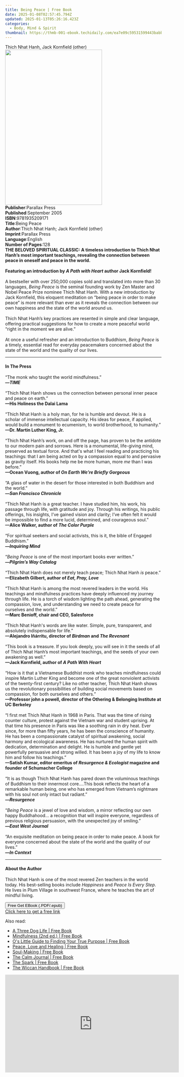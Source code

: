 ```yaml
---
title: Being Peace | Free Book
date: 2025-01-08T02:57:45.794Z
updated: 2025-01-13T05:26:16.423Z
categories:
  - Body, Mind & Spirit
thumbnail: https://thmb-001-ebook.techidaily.com/ea7e09c59531599443babb68b8f6691ef222aa4f4e5f3596c259f58610bf59f3.jpg
---
```

<main id="book-container">
  <div class="flex flex-col">
    <div class="book-brief flex-1 py-6 px-4 sm:p-6 md:py-10 md:px-8">
      <!-- brief-->
      <div class="book-brief-main">Thich Nhat Hanh, Jack Kornfield (other)</div>
    </div>
    <div
      class="book-meta-info flex-1 grid gap-4 col-start-1 col-end-3 row-start-1 sm:mb-6 sm:grid-cols-4 lg:gap-6 lg:col-start-2 lg:row-end-6 lg:row-span-6 lg:mb-0"
    >
      <div
        class="book-meta-info-left place-content-center mt-4 p-4 text-sm leading-6 col-start-2 col-span-2 dark:text-slate-400"
      >
        <img
          class="w-full h-500 object-cover rounded-lg sm:h-255 sm:col-span-2 lg:col-span-full"
          src="https://img-001-ebook.techidaily.com/af6eb537c4ac1b484b3d7b4fa3019af7037f383dd278e1d55039d53e487898b8.jpg"
          alt=""
          width="312"
          height="500"
        />
      </div>
      <div
        class="book-meta-info-right mt-2 col-start-1 row-start-2 col-span-3 self-center"
      >
        <!-- meta data  -->
        <div class="flex flex-col px-4 md:px-8">
          <div class="flex-1">
            <strong>Publisher</strong>:<span class="px-2">Parallax Press</span>
          </div>
          <div class="flex-1">
            <strong>Published</strong>:<span class="px-2">September 2005</span>
          </div>
          <div class="flex-1">
            <strong>ISBN</strong>:<span class="px-2">9781935209171</span>
          </div>
          <div class="flex-1">
            <strong>Title</strong>:<span class="px-2">Being Peace</span>
          </div>
          <div class="flex-1">
            <strong>Author</strong>:<span class="px-2"
              >Thich Nhat Hanh; Jack Kornfield (other)</span
            >
          </div>
          <div class="flex-1">
            <strong>Imprint</strong>:<span class="px-2">Parallax Press</span>
          </div>
          <div class="flex-1">
            <strong>Language</strong>:<span class="px-2">English</span>
          </div>
          <div class="flex-1">
            <strong>Number of Pages</strong>:<span class="px-2">128</span>
          </div>
        </div>
      </div>
    </div>
    <div class="book-description flex-1 py-6 px-4 sm:p-6 md:py-10 md:px-8">
      <div class="book-description-main">
        <div accordion-content="" id="description">
          <b
            >THE BELOVED SPIRITUAL CLASSIC: A timeless introduction to Thich
            Nhat Hanh’s most important teachings, revealing the connection
            between peace in oneself and peace in the world.</b
          ><br />
          <b></b><br />
          <b
            >Featuring an introduction by <i>A Path with Heart</i> author Jack
            Kornfield!</b
          ><br />
          <i></i><br />
          A bestseller with over 250,000 copies sold and translated into more
          than 30 languages, <i>Being Peace</i> is the seminal founding work by
          Zen Master and Nobel Peace Prize nominee Thich Nhat Hanh. With a new
          introduction by Jack Kornfield, this eloquent meditation on “being
          peace in order to make peace” is more relevant than ever as it reveals
          the connection between our own happiness and the state of the world
          around us.<br />
          &nbsp;<br />
          Thich Nhat Hanh’s key practices are resented in simple and clear
          language, offering practical suggestions for how to create a more
          peaceful world “right in the moment we are alive.”&nbsp;<br />
          &nbsp;<br />
          At once a useful refresher and an introduction to Buddhism,
          <i>Being Peace</i> is a timely, essential read for everyday
          peacemakers concerned about the state of the world and the quality of
          our lives.
        </div>
        <div class="accordion-fader"></div>
      </div>
    </div>
    <div class="book-excerpts flex-1 py-6 px-4 sm:p-6 md:py-10 md:px-8">
      <!-- excerpts-->
      <div class="book-excerpts-main">
        <hr />
        <h4 class="placeholder placeholder-heading">
          <span>In The Press</span>
        </h4>
        <p>
          “The monk who taught the world mindfulness.” <br /><b>—<i>TIME</i></b
          ><br />&nbsp;<br />“Thich Nhat Hanh shows us the connection between
          personal inner peace and peace on earth.”<br /><b
            >—His Holiness the Dalai Lama</b
          ><br />&nbsp;<br />“Thich Nhat Hanh is a holy man, for he is humble
          and devout. He is a scholar of immense intellectual capacity. His
          ideas for peace, if applied, would build a monument to ecumenism, to
          world brotherhood, to humanity.”<br /><b
            >—Dr. Martin Luther King, Jr.</b
          ><br />&nbsp;<br />“Thich Nhat Hanh’s work, on and off the page, has
          proven to be the antidote to our modern pain and sorrows. Here is a
          monumental, life-giving mind, preserved as textual force. And that's
          what I feel reading and practicing his teachings: that I am being
          acted on by a compassion equal to and pervasive as gravity
          itself.&nbsp;His books help me be more human,
          more&nbsp;<i>me</i>&nbsp;than I was before.”<br /><b
            >—Ocean Vuong, author of <i>On Earth We’re Briefly Gorgeous</i></b
          ><br /><i>&nbsp;</i><br />“A glass of water in the desert for those
          interested in both Buddhism and the world.”<br /><b
            >—<i>San Francisco Chronicle</i></b
          ><br /><i>&nbsp;</i><br />“Thich Nhat Hanh is a great teacher. I have
          studied him, his work, his passage through life, with gratitude and
          joy. Through his writings, his public offerings, his insights, I’ve
          gained vision and clarity; I’ve often felt it would be impossible to
          find a more lucid, determined, and courageous soul.”<br /><b
            >—Alice Walker, author of <i>The Color Purple</i></b
          ><br />&nbsp;<br />“For spiritual seekers and social activists, this
          is it, the bible of Engaged Buddhism.”<br /><b
            >—<i>Inquiring Mind</i></b
          ><br /><i>&nbsp;</i><br />“<i>Being Peace </i>is one of the most
          important books ever written.”<br />­<b
            >—<i>Pilgrim’s Way Catalog</i></b
          ><br /><i>&nbsp;</i><br />“Thich Nhat Hanh does not merely teach
          peace; Thich Nhat Hanh <i>is</i> peace.”<br /><b
            >—Elizabeth Gilbert, author of <i>Eat, Pray, Love</i></b
          ><br />&nbsp;<br />“Thich Nhat Hanh is among the most revered leaders
          in the world. His teachings and mindfulness practices have deeply
          influenced my journey through life. He is a torch of wisdom lighting
          the path ahead, generating the compassion, love, and understanding we
          need to create peace for ourselves and the world.”<br /><b
            >—Marc Benioff, chair and CEO, Salesforce<br /></b
          ><i>&nbsp;</i><br />“Thich Nhat Hanh's words are like water. Simple,
          pure, transparent, and absolutely indispensable for life.”<br /><b
            >—Alejandro Iñárritu, director of <i>Birdman</i> and
            <i>The Revenant</i><br /></b
          >&nbsp;<br />“This book is a treasure. If you look deeply, you will
          see in it the seeds of all of Thich Nhat Hanh’s most important
          teachings, and the seeds of your own awakening as well.”<br /><b
            >—Jack Kornfield, author of <i>A Path With Heart</i><br /></b
          >&nbsp;<br />“How is it that a Vietnamese Buddhist monk who teaches
          mindfulness could inspire Martin Luther King and become one of the
          great nonviolent activists of the twenty-first&nbsp;century? Like no
          other teacher,&nbsp;Thich Nhat Hanh&nbsp;shows us the revolutionary
          possibilities of building social movements based on compassion, for
          both ourselves and others.”<br /><b
            >—Professor john a powell, director of the Othering &amp; Belonging
            Institute at UC&nbsp;Berkeley<br /></b
          >&nbsp;<br />“I first met Thich Nhat Hanh in 1968 in Paris. That was
          the time of rising counter culture, protest against the Vietnam war
          and student uprising. At that time his presence in Paris was like a
          soothing rain in dry heat. Ever since, for more than fifty years, he
          has been the conscience of humanity. He has been a compassionate
          catalyst of spiritual awakening, social harmony and ecological
          awareness. He has nurtured the human spirit with dedication,
          determination and delight. He is humble and gentle yet powerfully
          persuasive and strong willed. It has been a joy of my life to know him
          and follow his teachings.”<br /><b
            >—Satish Kumar, editor emeritus of
            <i>Resurgence &amp; Ecologist </i>magazine and founder of Schumacher
            College<br /></b
          >&nbsp;<br />“It is as though Thich Nhat Hanh has pared down the
          voluminous teachings of Buddhism to their innermost core....This book
          reflects the heart of a remarkable human being, one who has emerged
          from Vietnam’s nightmare with his soul not only intact but
          radiant.”<br /><b>—<i>Resurgence</i><br /></b>&nbsp;<br />“<i
            >Being Peace</i
          >
          is a jewel of love and wisdom, a mirror reflecting our own happy
          Buddhahood... a recognition that will inspire everyone, regardless of
          previous religious persuasion, with the unexpected joy of smiling.”<br /><b
            >—<i>East West Journal</i><br /></b
          >&nbsp;<br />“An exquisite meditation on being peace in order to make
          peace. A book for everyone concerned about the state of the world and
          the quality of our lives.”<br /><b>—<i>In Context</i><br /></b>
        </p>
      </div>
    </div>
    <div class="book-about-author flex-1 py-6 px-4 sm:p-6 md:py-10 md:px-8">
      <!-- about author-->
      <div class="book-main-author-main">
        <hr />
        <h4 class="placeholder placeholder-heading">
          <span>About the Author</span>
        </h4>
        <p>
          Thich Nhat Hanh is one of the most revered Zen teachers in the world
          today. His best-selling books include <i>Happiness</i> and
          <i>Peace Is Every Step</i>. He lives in Plum Village in southwest
          France, where he teaches the art of mindful living.
        </p>
      </div>
    </div>
    <div class="book-free-get flex-1 py-6 px-4 sm:p-6 md:py-10 md:px-8">
      <button
        id="btn-free-get"
        class="bg-blue-500 hover:bg-blue-700 text-white font-bold py-2 px-4 rounded"
      >
        Free Get EBook (.PDF/.epub)
      </button>
      <div id="countdown-display" class="px-2 text-lg mt-2"></div>
      <a
        id="free-link"
        class="hidden bg-blue-500 hover:bg-blue-700 text-white font-bold py-2 px-4 rounded"
        href="https://www.ebooks.com/en-us/book/2550505/being-peace/thich-nhat-hanh/"
        target="_blank"
        >Click here to get a free link</a
      >
    </div>
    <script>
      let countdownTime = 0;
      let countdownInterval = null;
      document
        .getElementById('btn-free-get')
        .addEventListener('click', startCountdown);
      function startCountdown() {
        countdownTime = new Date().getTime() + 60000 * 3;
        countdownInterval = setInterval(updateCountdown, 1000);
        document.getElementById('btn-free-get').disabled = true;
        document
          .getElementById('btn-free-get')
          .classList.add('bg-gray-500', 'cursor-not-allowed');
      }
      function updateCountdown() {
        let currentTime = new Date().getTime();
        let timeLeft = countdownTime - currentTime;
        let secondsLeft = Math.floor(timeLeft / 1000);
        document.getElementById('countdown-display').innerHTML =
          `Remaining time: ${secondsLeft} seconds.`;
        if (secondsLeft <= 0) {
          clearInterval(countdownInterval);
          document.getElementById('btn-free-get').classList.add('hidden');
          document.getElementById('free-link').classList.remove('hidden');
          document.getElementById('countdown-display').innerHTML = '';
        }
      }
    </script>
  </div>
</main>

<ins class="adsbygoogle"
      style="display:block"
      data-ad-client="ca-pub-7571918770474297"
      data-ad-slot="8358498916"
      data-ad-format="auto"
      data-full-width-responsive="true"></ins>
    

<span class="atpl-alsoreadstyle">Also read:</span>
<div><ul>
<li><a href="https://novels-ebooks.techidaily.com/211270263-9780156033060-a-three-dog-life/"><u>A Three Dog Life | Free Book</u></a></li>
<li><a href="https://novels-ebooks.techidaily.com/211270161-9780857089915-mindfulness-2nd-ed/"><u>Mindfulness (2nd ed.) | Free Book</u></a></li>
<li><a href="https://novels-ebooks.techidaily.com/211269409-9781250068590-os-little-guide-to-finding-your-true-purpose/"><u>O's Little Guide to Finding Your True Purpose | Free Book</u></a></li>
<li><a href="https://novels-ebooks.techidaily.com/211270353-9780062109514-peace-love-and-healing/"><u>Peace, Love and Healing | Free Book</u></a></li>
<li><a href="https://novels-ebooks.techidaily.com/211269289-9781649796578-soul-making/"><u>Soul-Making | Free Book</u></a></li>
<li><a href="https://novels-ebooks.techidaily.com/211269788-9781837995738-the-calm-journal/"><u>The Calm Journal | Free Book</u></a></li>
<li><a href="https://novels-ebooks.techidaily.com/211270107-9781914613494-the-spark/"><u>The Spark | Free Book</u></a></li>
<li><a href="https://novels-ebooks.techidaily.com/211269786--the-wiccan-handbook/"><u>The Wiccan Handbook | Free Book</u></a></li>
</ul></div>

<!-- affiliate ads begin -->
<iframe width="560" height="315" src="https://www.youtube.com/embed/ITtcSWvS8bo?si=4M4BfMgaabrW6148" title="YouTube video player" frameborder="0" allow="accelerometer; autoplay; clipboard-write; encrypted-media; gyroscope; picture-in-picture; web-share" referrerpolicy="strict-origin-when-cross-origin" allowfullscreen></iframe>
<!-- affiliate ads end -->

